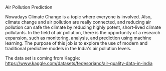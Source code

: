 Air Pollution Prediction

Nowadays Climate Change is a topic where everyone is involved. Also, climate change and air pollution are really connected, and reducing air pollution can safe the climate by reducing highly potent, short-lived climate pollutants. In the field of air pollution, there is the opportunity of a research expansion, such as monitoring, analysis, and prediction using machine learning. The purpose of this job is to explore the use of modern and traditional predictive models in the India's air pollution levels.

The data set is coming from Kaggle: https://www.kaggle.com/datasets/fedesoriano/air-quality-data-in-india
